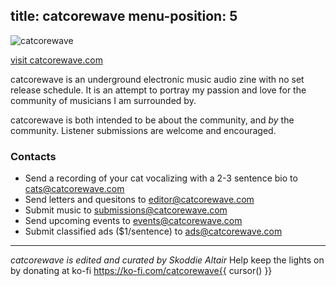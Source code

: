 title: catcorewave
menu-position: 5
---
![catcorewave](/img/catcorewave.png "catcorewave")

[visit catcorewave.com](https://www.catcorewave.com)

catcorewave is an underground electronic music audio zine with no set release schedule. It is an attempt to portray my passion and love for the community of musicians I am surrounded by.

catcorewave is both intended to be about the community, and *by* the community. Listener submissions are welcome and encouraged.

### Contacts
* Send a recording of your cat vocalizing with a 2-3 sentence bio to cats@catcorewave.com
* Send letters and quesitons to editor@catcorewave.com
* Submit music to submissions@catcorewave.com
* Send upcoming events to events@catcorewave.com
* Submit classified ads ($1/sentence) to ads@catcorewave.com

***
_catcorewave is edited and curated by Skoddie Altair_
Help keep the lights on by donating at ko-fi https://ko-fi.com/catcorewave{{ cursor() }}